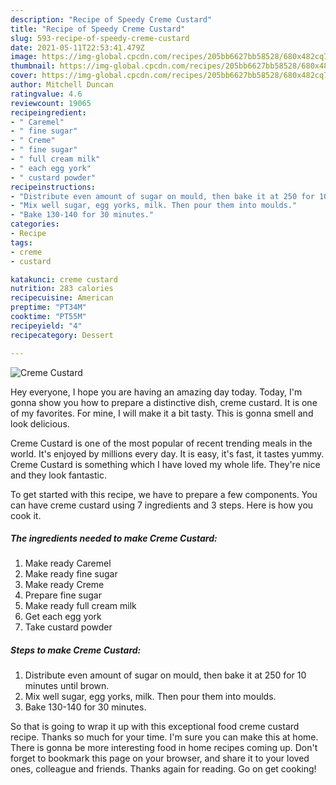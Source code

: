 ```yaml
---
description: "Recipe of Speedy Creme Custard"
title: "Recipe of Speedy Creme Custard"
slug: 593-recipe-of-speedy-creme-custard
date: 2021-05-11T22:53:41.479Z
image: https://img-global.cpcdn.com/recipes/205bb6627bb58528/680x482cq70/creme-custard-recipe-main-photo.jpg
thumbnail: https://img-global.cpcdn.com/recipes/205bb6627bb58528/680x482cq70/creme-custard-recipe-main-photo.jpg
cover: https://img-global.cpcdn.com/recipes/205bb6627bb58528/680x482cq70/creme-custard-recipe-main-photo.jpg
author: Mitchell Duncan
ratingvalue: 4.6
reviewcount: 19065
recipeingredient:
- " Caremel"
- " fine sugar"
- " Creme"
- " fine sugar"
- " full cream milk"
- " each egg york"
- " custard powder"
recipeinstructions:
- "Distribute even amount of sugar on mould, then bake it at 250 for 10 minutes until brown."
- "Mix well sugar, egg yorks, milk. Then pour them into moulds."
- "Bake 130-140 for 30 minutes."
categories:
- Recipe
tags:
- creme
- custard

katakunci: creme custard 
nutrition: 283 calories
recipecuisine: American
preptime: "PT34M"
cooktime: "PT55M"
recipeyield: "4"
recipecategory: Dessert

---
```



![Creme Custard](https://img-global.cpcdn.com/recipes/205bb6627bb58528/680x482cq70/creme-custard-recipe-main-photo.jpg)

Hey everyone, I hope you are having an amazing day today. Today, I'm gonna show you how to prepare a distinctive dish, creme custard. It is one of my favorites. For mine, I will make it a bit tasty. This is gonna smell and look delicious.

Creme Custard is one of the most popular of recent trending meals in the world. It's enjoyed by millions every day. It is easy, it's fast, it tastes yummy. Creme Custard is something which I have loved my whole life. They're nice and they look fantastic.




To get started with this recipe, we have to prepare a few components. You can have creme custard using 7 ingredients and 3 steps. Here is how you cook it.

<!--inarticleads1-->

##### The ingredients needed to make Creme Custard:

1. Make ready  Caremel
1. Make ready  fine sugar
1. Make ready  Creme
1. Prepare  fine sugar
1. Make ready  full cream milk
1. Get  each egg york
1. Take  custard powder




<!--inarticleads2-->

##### Steps to make Creme Custard:

1. Distribute even amount of sugar on mould, then bake it at 250 for 10 minutes until brown.
1. Mix well sugar, egg yorks, milk. Then pour them into moulds.
1. Bake 130-140 for 30 minutes.




So that is going to wrap it up with this exceptional food creme custard recipe. Thanks so much for your time. I'm sure you can make this at home. There is gonna be more interesting food in home recipes coming up. Don't forget to bookmark this page on your browser, and share it to your loved ones, colleague and friends. Thanks again for reading. Go on get cooking!
